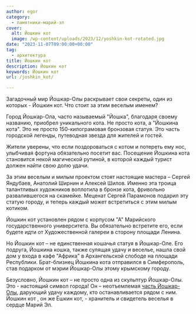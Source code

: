 ```yaml
---
author: egor
category:
  - памятники-марий-эл
cover:
  alt: Йошкин кот
  image: /wp-content/uploads/2023/12/yoshkin-kot-rotated.jpg
date: "2023-11-07T09:00:00+00:00"
tag:
  - архитектура
title: Йошкин кот
description: Йошкин кот
keywords: Йошкин кот
url: /joshkin_kot/

---
```

Загадочный мир Йошкар\-Олы раскрывает свои секреты, один из которых \- Йошкин кот. Что стоит за этим веселым именем?

Город Йошкар-Ола, часто называемый "Йошка", благодаря своему названию, приобрел уникального кота. Не просто кота, а "Йошкина кота". Это не просто 150-килограмовая бронзовая статуя. Это часть городской легенды, путеводная звезда для жителей и гостей.

Жители уверены, что если поздороваться с котом и потереть ему нос, улыбчивая фортуна обязательно посетит вас. Посещение Йошкина кота становится некой магической рутиной, в которой каждый турист должен найти свою долю удачи.

За этим веселым и милым проектом стоят настоящие мастера – Сергей Яндубаев, Анатолий Ширнин и Алексей Шилов. Именно эта троица талантливых художников воплотила в бронзе кота, фривольно развалившегося на скамейке. Меценат Сергей Парамонов подарил эту статую городу, и теперь каждый может встретиться с этим милым котиком.

Йошкин кот установлен рядом с корпусом "А" Марийского государственного университета. Вы обязательно встретите его, если будете идти от Художественной галереи в сторону площади Ленина.

Но Йошкин кот – не единственная кошачья статуя в Йошкар-Оле. Его подруга, Йошкина кошка, также сулящая удачу и веселье, нашла свой дом у входа в кафе "Африка" в Архангельской слободе на площади Республики. Брат-близнец Йошкина кота отправился в Симферополь, став подарком от мэрии Йошкар-Олы этому крымскому городу.

Безусловно, Йошкин кот – не просто одна из скульптур Йошкар\-Олы. Это \- настоящий символ города! Он – неотъемлемая [часть Йошкар-Олы](/brugge/), дарующий удачу каждому, кто останавливается рядом с ним. Йошкин кот , он же Ёшкин кот, \- хранитель и свидетель веселья в сердце Марий Эл.
